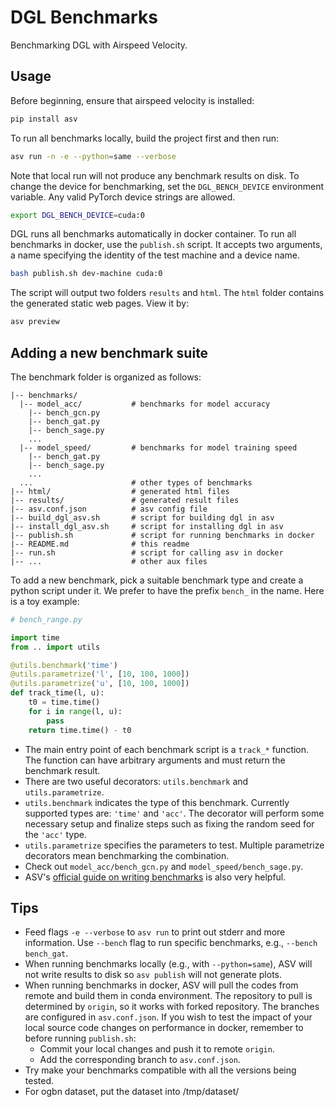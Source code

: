 DGL Benchmarks
====

Benchmarking DGL with Airspeed Velocity.

Usage
---

Before beginning, ensure that airspeed velocity is installed:

```bash
pip install asv
```

To run all benchmarks locally, build the project first and then run:

```bash
asv run -n -e --python=same --verbose
```

Note that local run will not produce any benchmark results on disk.
To change the device for benchmarking, set the `DGL_BENCH_DEVICE` environment variable.
Any valid PyTorch device strings are allowed.

```bash
export DGL_BENCH_DEVICE=cuda:0
```

DGL runs all benchmarks automatically in docker container. To run all benchmarks in docker,
use the `publish.sh` script. It accepts two arguments, a name specifying the identity of
the test machine and a device name.

```bash
bash publish.sh dev-machine cuda:0
```

The script will output two folders `results` and `html`. The `html` folder contains the
generated static web pages. View it by:

```bash
asv preview
```


Adding a new benchmark suite
---

The benchmark folder is organized as follows:

```
|-- benchmarks/
  |-- model_acc/           # benchmarks for model accuracy
    |-- bench_gcn.py
    |-- bench_gat.py
    |-- bench_sage.py
    ...
  |-- model_speed/         # benchmarks for model training speed
    |-- bench_gat.py
    |-- bench_sage.py
    ...
  ...                      # other types of benchmarks
|-- html/                  # generated html files
|-- results/               # generated result files
|-- asv.conf.json          # asv config file
|-- build_dgl_asv.sh       # script for building dgl in asv
|-- install_dgl_asv.sh     # script for installing dgl in asv
|-- publish.sh             # script for running benchmarks in docker
|-- README.md              # this readme
|-- run.sh                 # script for calling asv in docker
|-- ...                    # other aux files
```

To add a new benchmark, pick a suitable benchmark type and create a python script under
it. We prefer to have the prefix `bench_` in the name. Here is a toy example:

```python
# bench_range.py

import time
from .. import utils

@utils.benchmark('time')
@utils.parametrize('l', [10, 100, 1000])
@utils.parametrize('u', [10, 100, 1000])
def track_time(l, u):
    t0 = time.time()
    for i in range(l, u):
        pass
    return time.time() - t0
```

* The main entry point of each benchmark script is a `track_*` function. The function
  can have arbitrary arguments and must return the benchmark result.
* There are two useful decorators: `utils.benchmark` and `utils.parametrize`.
* `utils.benchmark` indicates the type of this benchmark. Currently supported types are:
  `'time'` and `'acc'`. The decorator will perform some necessary setup and finalize
  steps such as fixing the random seed for the `'acc'` type.
* `utils.parametrize` specifies the parameters to test.
  Multiple parametrize decorators mean benchmarking the combination.
* Check out `model_acc/bench_gcn.py` and `model_speed/bench_sage.py`.
* ASV's [official guide on writing benchmarks](https://asv.readthedocs.io/en/stable/writing_benchmarks.html)
  is also very helpful.


Tips
----
* Feed flags `-e --verbose` to `asv run` to print out stderr and more information. Use `--bench` flag
  to run specific benchmarks, e.g., `--bench bench_gat`.
* When running benchmarks locally (e.g., with `--python=same`), ASV will not write results to disk
  so `asv publish` will not generate plots.
* When running benchmarks in docker, ASV will pull the codes from remote and build them in conda
  environment. The repository to pull is determined by `origin`, so it works with forked repository.
  The branches are configured in `asv.conf.json`. If you wish to test the impact of your local source
  code changes on performance in docker, remember to before running `publish.sh`:
    - Commit your local changes and push it to remote `origin`.
    - Add the corresponding branch to `asv.conf.json`.
* Try make your benchmarks compatible with all the versions being tested.
* For ogbn dataset, put the dataset into /tmp/dataset/
